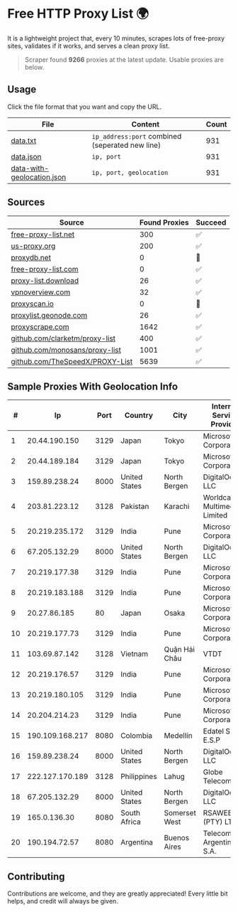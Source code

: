
# Free HTTP Proxy List 🌍

It is a lightweight project that, every 10 minutes, scrapes lots of free-proxy sites, validates if it works, and serves a clean proxy list.


> Scraper found **9266** proxies at the latest update. Usable proxies are below.

## Usage

Click the file format that you want and copy the URL.


|File|Content|Count|
|----|-------|-----|
|[data.txt](https://raw.githubusercontent.com/themiralay/Proxy-List-World/master/data.txt)|`ip_address:port` combined (seperated new line)|931|
|[data.json](https://raw.githubusercontent.com/themiralay/Proxy-List-World/master/data.json)|`ip, port`|931|
|[data-with-geolocation.json](https://raw.githubusercontent.com/themiralay/Proxy-List-World/master/data-with-geolocation.json)|`ip, port, geolocation`|931|

## Sources

|Source|Found Proxies|Succeed|
|------|-------------|-------|
|[free-proxy-list.net](https://free-proxy-list.net)|300|✅|
|[us-proxy.org](https://www.us-proxy.org)|200|✅|
|[proxydb.net](http://proxydb.net)|0|🚫|
|[free-proxy-list.com](https://free-proxy-list.com/?page=&port=&type%5B%5D=http&type%5B%5D=https&up_time=0&search=Search)|0|✅|
|[proxy-list.download](https://www.proxy-list.download/HTTP)|26|✅|
|[vpnoverview.com](https://vpnoverview.com/privacy/anonymous-browsing/free-proxy-servers)|32|✅|
|[proxyscan.io](https://www.proxyscan.io)|0|🚫|
|[proxylist.geonode.com](https://proxylist.geonode.com/api/proxy-list?limit=300&page=1&sort_by=lastChecked&sort_type=desc&protocols=http,https)|26|✅|
|[proxyscrape.com](https://api.proxyscrape.com/v2/?request=displayproxies&protocol=http&timeout=10000&country=all&ssl=all&anonymity=all)|1642|✅|
|[github.com/clarketm/proxy-list](https://raw.githubusercontent.com/clarketm/proxy-list/master/proxy-list-raw.txt)|400|✅|
|[github.com/monosans/proxy-list](https://raw.githubusercontent.com/monosans/proxy-list/main/proxies/http.txt)|1001|✅|
|[github.com/TheSpeedX/PROXY-List](https://raw.githubusercontent.com/TheSpeedX/PROXY-List/master/http.txt)|5639|✅|


## Sample Proxies With Geolocation Info

|#|Ip|Port|Country|City|Internet Service Provider|
|-|--|----|-------|----|-------------------------|
|1|20.44.190.150|3129|Japan|Tokyo|Microsoft Corporation|
|2|20.44.189.184|3129|Japan|Tokyo|Microsoft Corporation|
|3|159.89.238.24|8000|United States|North Bergen|DigitalOcean, LLC|
|4|203.81.223.12|3128|Pakistan|Karachi|Worldcall Multimedia Limited|
|5|20.219.235.172|3129|India|Pune|Microsoft Corporation|
|6|67.205.132.29|8000|United States|North Bergen|DigitalOcean, LLC|
|7|20.219.177.38|3129|India|Pune|Microsoft Corporation|
|8|20.219.183.188|3129|India|Pune|Microsoft Corporation|
|9|20.27.86.185|80|Japan|Osaka|Microsoft Corporation|
|10|20.219.177.73|3129|India|Pune|Microsoft Corporation|
|11|103.69.87.142|3128|Vietnam|Quận Hải Châu|VTDT|
|12|20.219.176.57|3129|India|Pune|Microsoft Corporation|
|13|20.219.180.105|3129|India|Pune|Microsoft Corporation|
|14|20.204.214.23|3129|India|Pune|Microsoft Corporation|
|15|190.109.168.217|8080|Colombia|Medellín|Edatel S.a. E.S.P|
|16|159.89.238.24|8000|United States|North Bergen|DigitalOcean, LLC|
|17|222.127.170.189|3128|Philippines|Lahug|Globe Telecom Inc.|
|18|67.205.132.29|8000|United States|North Bergen|DigitalOcean, LLC|
|19|165.0.136.30|8080|South Africa|Somerset West|RSAWEB (PTY) LTD|
|20|190.194.72.57|8080|Argentina|Buenos Aires|Telecom Argentina S.A.|



## Contributing

Contributions are welcome, and they are greatly appreciated! Every
little bit helps, and credit will always be given.


